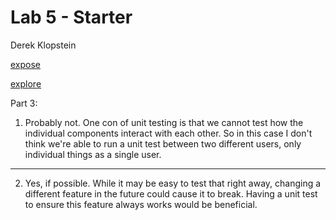 # Lab 5 - Starter

Derek Klopstein

[expose](https://dklopstein.github.io/sp24-cse110-lab5/expose.html)

[explore](https://dklopstein.github.io/sp24-cse110-lab5/explore.html)


Part 3:

1. Probably not. One con of unit testing is that we cannot test how the individual components interact with each other. So in this case I don't think we're able to run a unit test between two different users, only individual things as a single user.

---

2. Yes, if possible. While it may be easy to test that right away, changing a different feature in the future could cause it to break. Having a unit test to ensure this feature always works would be beneficial.